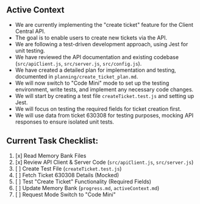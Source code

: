 ## Active Context

- We are currently implementing the "create ticket" feature for the Client Central API.
- The goal is to enable users to create new tickets via the API.
- We are following a test-driven development approach, using Jest for unit testing.
- We have reviewed the API documentation and existing codebase (`src/apiClient.js`, `src/server.js`, `src/config.js`).
- We have created a detailed plan for implementation and testing, documented in `planning/create_ticket_plan.md`.
- We will now switch to "Code Mini" mode to set up the testing environment, write tests, and implement any necessary code changes.
- We will start by creating a test file `createTicket.test.js` and setting up Jest.
- We will focus on testing the required fields for ticket creation first.
- We will use data from ticket 630308 for testing purposes, mocking API responses to ensure isolated unit tests.

## Current Task Checklist:

1.  [x] Read Memory Bank Files
2.  [x] Review API Client & Server Code (`src/apiClient.js`, `src/server.js`)
3.  [ ] Create Test File (`createTicket.test.js`)
4.  [ ] Fetch Ticket 630308 Details (Mocked)
5.  [ ] Test "Create Ticket" Functionality (Required Fields)
6.  [ ] Update Memory Bank (`progress.md`, `activeContext.md`)
7.  [ ] Request Mode Switch to "Code Mini"